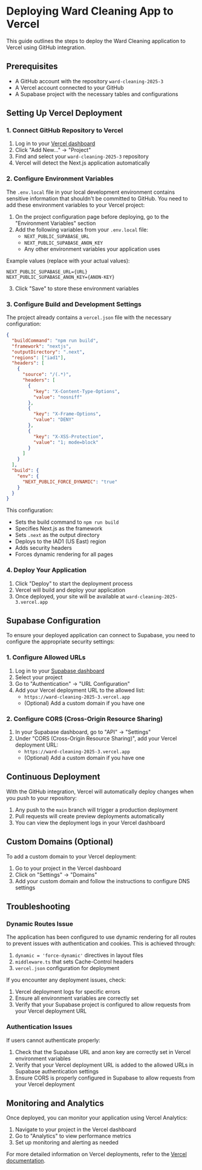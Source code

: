 # Deploying Ward Cleaning App to Vercel

This guide outlines the steps to deploy the Ward Cleaning application to Vercel using GitHub integration.

## Prerequisites

- A GitHub account with the repository `ward-cleaning-2025-3`
- A Vercel account connected to your GitHub
- A Supabase project with the necessary tables and configurations

## Setting Up Vercel Deployment

### 1. Connect GitHub Repository to Vercel

1. Log in to your [Vercel dashboard](https://vercel.com/dashboard)
2. Click "Add New..." → "Project"
3. Find and select your `ward-cleaning-2025-3` repository
4. Vercel will detect the Next.js application automatically

### 2. Configure Environment Variables

The `.env.local` file in your local development environment contains sensitive information that shouldn't be committed to GitHub. You need to add these environment variables to your Vercel project:

1. On the project configuration page before deploying, go to the "Environment Variables" section
2. Add the following variables from your `.env.local` file:
   - `NEXT_PUBLIC_SUPABASE_URL`
   - `NEXT_PUBLIC_SUPABASE_ANON_KEY`
   - Any other environment variables your application uses

Example values (replace with your actual values):
```
NEXT_PUBLIC_SUPABASE_URL={URL}
NEXT_PUBLIC_SUPABASE_ANON_KEY={ANON-KEY}
```

3. Click "Save" to store these environment variables

### 3. Configure Build and Development Settings

The project already contains a `vercel.json` file with the necessary configuration:

```json
{
  "buildCommand": "npm run build",
  "framework": "nextjs",
  "outputDirectory": ".next",
  "regions": ["iad1"],
  "headers": [
    {
      "source": "/(.*)",
      "headers": [
        {
          "key": "X-Content-Type-Options",
          "value": "nosniff"
        },
        {
          "key": "X-Frame-Options",
          "value": "DENY"
        },
        {
          "key": "X-XSS-Protection",
          "value": "1; mode=block"
        }
      ]
    }
  ],
  "build": {
    "env": {
      "NEXT_PUBLIC_FORCE_DYNAMIC": "true"
    }
  }
}
```

This configuration:
- Sets the build command to `npm run build`
- Specifies Next.js as the framework
- Sets `.next` as the output directory
- Deploys to the IAD1 (US East) region
- Adds security headers
- Forces dynamic rendering for all pages

### 4. Deploy Your Application

1. Click "Deploy" to start the deployment process
2. Vercel will build and deploy your application
3. Once deployed, your site will be available at `ward-cleaning-2025-3.vercel.app`

## Supabase Configuration

To ensure your deployed application can connect to Supabase, you need to configure the appropriate security settings:

### 1. Configure Allowed URLs

1. Log in to your [Supabase dashboard](https://app.supabase.com/)
2. Select your project
3. Go to "Authentication" → "URL Configuration"
4. Add your Vercel deployment URL to the allowed list:
   - `https://ward-cleaning-2025-3.vercel.app`
   - (Optional) Add a custom domain if you have one

### 2. Configure CORS (Cross-Origin Resource Sharing)

1. In your Supabase dashboard, go to "API" → "Settings"
2. Under "CORS (Cross-Origin Resource Sharing)", add your Vercel deployment URL:
   - `https://ward-cleaning-2025-3.vercel.app`
   - (Optional) Add a custom domain if you have one

## Continuous Deployment

With the GitHub integration, Vercel will automatically deploy changes when you push to your repository:

1. Any push to the `main` branch will trigger a production deployment
2. Pull requests will create preview deployments automatically
3. You can view the deployment logs in your Vercel dashboard

## Custom Domains (Optional)

To add a custom domain to your Vercel deployment:

1. Go to your project in the Vercel dashboard
2. Click on "Settings" → "Domains"
3. Add your custom domain and follow the instructions to configure DNS settings

## Troubleshooting

### Dynamic Routes Issue

The application has been configured to use dynamic rendering for all routes to prevent issues with authentication and cookies. This is achieved through:

1. `dynamic = 'force-dynamic'` directives in layout files
2. `middleware.ts` that sets Cache-Control headers
3. `vercel.json` configuration for deployment

If you encounter any deployment issues, check:

1. Vercel deployment logs for specific errors
2. Ensure all environment variables are correctly set
3. Verify that your Supabase project is configured to allow requests from your Vercel deployment URL

### Authentication Issues

If users cannot authenticate properly:

1. Check that the Supabase URL and anon key are correctly set in Vercel environment variables
2. Verify that your Vercel deployment URL is added to the allowed URLs in Supabase authentication settings
3. Ensure CORS is properly configured in Supabase to allow requests from your Vercel deployment

## Monitoring and Analytics

Once deployed, you can monitor your application using Vercel Analytics:

1. Navigate to your project in the Vercel dashboard
2. Go to "Analytics" to view performance metrics
3. Set up monitoring and alerting as needed

For more detailed information on Vercel deployments, refer to the [Vercel documentation](https://vercel.com/docs). 